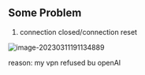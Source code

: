 ## Some Problem 



1. connection closed/connection reset

![image-20230311191134889](https://tern-1257001564.cos.ap-guangzhou.myqcloud.com/markdown_pic/image-20230311191134889.png)

reason: my vpn refused bu openAI
